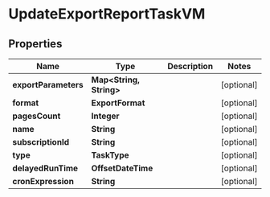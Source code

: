 

# UpdateExportReportTaskVM


## Properties

Name | Type | Description | Notes
------------ | ------------- | ------------- | -------------
**exportParameters** | **Map&lt;String, String&gt;** |  |  [optional]
**format** | **ExportFormat** |  |  [optional]
**pagesCount** | **Integer** |  |  [optional]
**name** | **String** |  |  [optional]
**subscriptionId** | **String** |  |  [optional]
**type** | **TaskType** |  |  [optional]
**delayedRunTime** | **OffsetDateTime** |  |  [optional]
**cronExpression** | **String** |  |  [optional]



